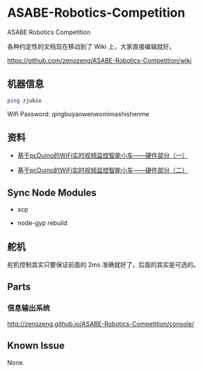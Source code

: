 # ASABE-Robotics-Competition

ASABE Robotics Competition

各种约定性的文档现在移动到了 Wiki 上，大家直接编辑就好。

https://github.com/zenozeng/ASABE-Robotics-Competition/wiki

## 机器信息

```bash
ping zjubio
```

Wifi Password: qingbuyaowenwomimashishenme

## 资料

- [基于pcDuino的WiFi实时视频监控智能小车——硬件部分（一）](http://www.oschina.net/question/1174645_120060)

- [基于pcDuino的WiFi实时视频监控智能小车——硬件部分（二）](http://my.oschina.net/pcduino/blog/147196)

## Sync Node Modules

- scp

- node-gyp rebuild

## 舵机

舵机控制其实只要保证前面的 2ms 准确就好了，后面的其实是可选的。

## Parts

### 信息输出系统

http://zenozeng.github.io/ASABE-Robotics-Competition/console/

## Known Issue

None.
